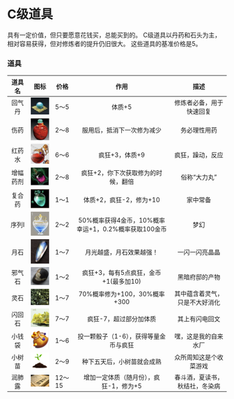 # C级道具

具有一定价值，但只要愿意花钱买，总能买到的。
C级道具以丹药和石头为主，相对容易获得，但对修炼者的提升仍旧很大。
这些道具的基准价格是5。

### 道具

|道具名		|图标																								|价格	|作用														|           描述																	|
| :------:	| :----------------------------------------------------------:										| -----	| :------------------------------------------------:		| :----------------------:															|
|  回气丹	| <img src="../img/image-20200318002617845.png" style="width:75px;" />| 5～5	|                       体质+5								| 修炼者必备，用于快速回复															|
|  伤药		| <img src="../img/image-20200318010509264.png" style="width:75px;" />| 2～8	|          服用后，抵消下一次修为减少							|       务必理性用药																|
|  红药水	| <img src="../img/image-20200318003633495.png" style="width:75px;" />| 6～6	|                   疯狂+3，体质+9							|     疯狂，躁动，反应																|
|  增幅药剂	| <img src="../img/image-20200318004657045.png" style="width:75px;" />| 2～8	|         疯狂+2，你下次获取修为的时候，翻倍				|      俗称“大力丸”																|
|  复合药	| <img src="../img/image-20200318005224528.png" style="width:75px;" />| 1～1	|              体质+2，疯狂-2，修为+10						|      家中常备																		|
|  序列I	| <img src="../img/image-20200318005943956.png" style="width:75px;" />| 2～2	| 50%概率获得4金币，10%概率幸运+1，0.2%概率获取100金币		|           梦幻																	|
| 月石		| <img src="../img/image-20200318011118476.png" style="width:75px;" />| 1～7	| 月光越盛，月石效果越强！									|  一闪一闪亮晶晶																	|
| 邪气石	| <img src="../img/image-20200318011925063.png" style="width:75px;" />| 1～2	|              疯狂+3，每有5点疯狂，金币+1(最多加10)					| 黑暗府邸的产物																	|
| 灵石		| <img src="../img/image-20200318093547129.png" style="width:75px;" />| 1～7	|              70%概率修为+100，30%概率+300					| 其中蕴含着灵气，只是不大好消化													|
| 闪回石	| <img src="../img/image-20200318094150985.png" style="width:75px;" />| 7～7	|              疯狂-7，超过部分加体质						| 其上有闪电回文																	|
| 小钱袋	| <img src="../img/1589436987029.png" style="width:75px;" />| 1～6	|              投一颗骰子（1-6），获得等量金币与疯狂	| 嘿，这是我的自来水厂																|
| 小树苗	| <img src="../img/1589437159455.png" style="width:75px;" />| 2～9	|              种下五天后，小树苗就会成熟	| 众所周知这是个收菜游戏																|
|润肺露| <img src="../img/1589438268813.png"  style="width:75px;" />	| 12～15	|增加一定体质（随月份），疯狂-1，修为+5|春斗酒，夏读书，秋结社，冬染病 |